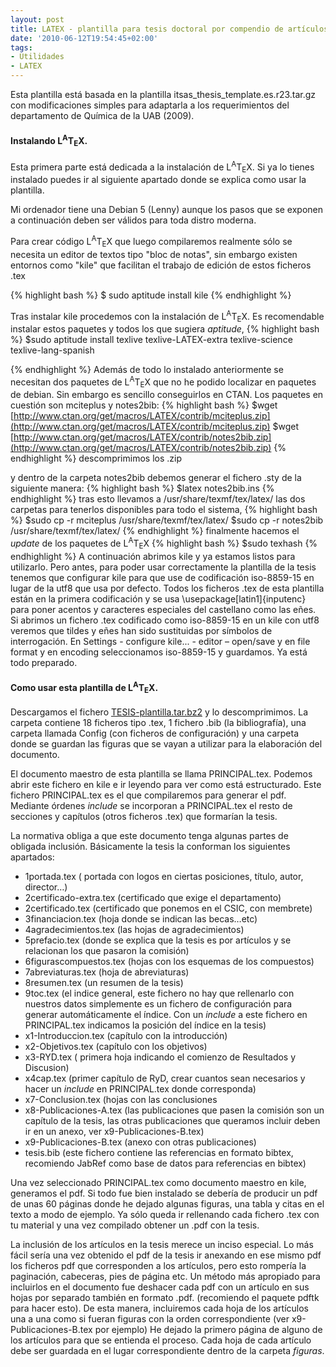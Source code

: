 ```yaml
---
layout: post
title: LATEX - plantilla para tesis doctoral por compendio de artículos
date: '2010-06-12T19:54:45+02:00'
tags:
- Utilidades
- LATEX
---
```

Esta plantilla está basada en la plantilla  itsas\_thesis\_template.es.r23.tar.gz con modificaciones simples para adaptarla a los requerimientos del departamento de Química de la UAB (2009).

#### Instalando L<sup>A</sup>T<sub>E</sub>X.

Esta primera parte está dedicada a la instalación de L<sup>A</sup>T<sub>E</sub>X. Si ya lo tienes instalado puedes ir al siguiente apartado donde se explica como usar la plantilla.

Mi ordenador tiene una Debian 5 (Lenny) aunque los pasos que se exponen a continuación deben ser válidos para toda distro moderna.

Para crear código L<sup>A</sup>T<sub>E</sub>X que luego compilaremos realmente sólo se necesita un editor de textos tipo "bloc de notas", sin embargo existen entornos como "kile" que facilitan el trabajo de edición de estos ficheros .tex

{% highlight bash %}
  $ sudo aptitude install kile
{% endhighlight %}



  

Tras instalar kile procedemos con la instalación de L<sup>A</sup>T<sub>E</sub>X. Es recomendable instalar estos paquetes y todos los que sugiera *aptitude*,
{% highlight bash %}
    $sudo aptitude install texlive texlive-LATEX-extra texlive-science texlive-lang-spanish

{% endhighlight %}
Además de todo lo instalado anteriormente se necesitan dos paquetes de L<sup>A</sup>T<sub>E</sub>X que no he podido localizar en paquetes de debian. Sin embargo es sencillo conseguirlos en CTAN. Los paquetes en cuestión son mciteplus y notes2bib:
{% highlight bash %}
    $wget [http://www.ctan.org/get/macros/LATEX/contrib/mciteplus.zip](http://www.ctan.org/get/macros/LATEX/contrib/mciteplus.zip)
    $wget [http://www.ctan.org/get/macros/LATEX/contrib/notes2bib.zip](http://www.ctan.org/get/macros/LATEX/contrib/notes2bib.zip)
{% endhighlight %}
descomprimimos los .zip

y dentro de la carpeta notes2bib debemos generar el fichero .sty de la siguiente manera:
{% highlight bash %}
    $latex notes2bib.ins
{% endhighlight %}
tras esto llevamos a /usr/share/texmf/tex/latex/ las dos carpetas para tenerlos disponibles para todo el sistema,
{% highlight bash %}
    $sudo cp -r mciteplus /usr/share/texmf/tex/latex/
    $sudo cp -r notes2bib /usr/share/texmf/tex/latex/
{% endhighlight %}
finalmente hacemos el *update* de los paquetes de L<sup>A</sup>T<sub>E</sub>X
{% highlight bash %}
    $sudo texhash
{% endhighlight %}
A continuación abrimos kile y ya estamos listos para utilizarlo. Pero antes, para poder usar correctamente la plantilla de la tesis tenemos que configurar kile para que use de codificación iso-8859-15 en lugar de la utf8 que usa por defecto. Todos los ficheros .tex de esta plantilla están en la primera codificación y se usa \usepackage[latin1]{inputenc} para poner acentos y caracteres especiales del castellano como las eñes. Si abrimos un fichero .tex codificado como iso-8859-15 en un kile con utf8 veremos que tildes y eñes han sido sustituidas por símbolos de interrogación. En Settings - configure kile... - editor – open/save y en file format y en encoding seleccionamos iso-8859-15 y guardamos. Ya está todo preparado.

#### Como usar esta plantilla de L<sup>A</sup>T<sub>E</sub>X.

Descargamos el fichero [TESIS-plantilla.tar.bz2](https://docs.google.com/open?id=0BwtC68TRVCNDaTZmZi15UFhIZGM) y lo descomprimimos. La carpeta contiene 18 ficheros tipo .tex, 1 fichero .bib (la bibliografía), una carpeta llamada Config (con ficheros de configuración) y una carpeta donde se guardan las figuras que se vayan a utilizar para la elaboración del documento.

El documento maestro de esta plantilla se llama PRINCIPAL.tex. Podemos abrir este fichero en kile e ir leyendo para ver como está estructurado. Este fichero PRINCIPAL.tex es el que compilaremos para generar el pdf. Mediante órdenes *include* se incorporan a PRINCIPAL.tex el resto de secciones y capítulos (otros ficheros .tex) que formarían la tesis.

La normativa obliga a que este documento tenga algunas partes de obligada inclusión. Básicamente la tesis la conforman los siguientes apartados:

- 1portada.tex ( portada con logos en ciertas posiciones, título, autor, director…)
- 2certificado-extra.tex (certificado que exige el departamento)
- 2certificado.tex (certificado que ponemos en el CSIC, con membrete)
- 3financiacion.tex (hoja donde se indican las becas…etc)
- 4agradecimientos.tex (las hojas de agradecimientos)
- 5prefacio.tex (donde se explica que la tesis es por artículos y se relacionan los que pasaron la comisión)
- 6figurascompuestos.tex (hojas con los esquemas de los compuestos)
- 7abreviaturas.tex (hoja de abreviaturas)
- 8resumen.tex (un resumen de la tesis)
- 9toc.tex (el indice general, este fichero no hay que rellenarlo con nuestros datos simplemente es un fichero de configuración para generar automáticamente el índice. Con un *include* a este fichero en PRINCIPAL.tex indicamos la posición del índice en la tesis)
- x1-Introduccion.tex (capítulo con la introducción)
- x2-Objetivos.tex (capítulo con los objetivos)
- x3-RYD.tex ( primera hoja indicando el comienzo de Resultados y Discusion)
- x4cap.tex (primer capítulo de RyD, crear cuantos sean necesarios y hacer un *include* en PRINCIPAL.tex donde corresponda)
- x7-Conclusion.tex (hojas con las conclusiones
- x8-Publicaciones-A.tex (las publicaciones que pasen la comisión son un capítulo de la tesis, las otras publicaciones que queramos incluir deben ir en un anexo, ver x9-Publicaciones-B.tex)
- x9-Publicaciones-B.tex (anexo con otras publicaciones)
- tesis.bib (este fichero contiene las referencias en formato bibtex, recomiendo JabRef como base de datos para referencias en bibtex)

Una vez seleccionado PRINCIPAL.tex como documento maestro en kile, generamos el pdf. Si todo fue bien instalado se debería de producir un pdf de unas 60 páginas donde he dejado algunas figuras, una tabla y citas en el texto a modo de ejemplo. Ya sólo queda ir rellenando cada fichero .tex con tu material y una vez compilado obtener un .pdf con la tesis.

La inclusión de los artículos en la tesis merece un inciso especial. Lo más fácil sería una vez obtenido el pdf de la tesis ir anexando en ese mismo pdf los ficheros pdf que corresponden a los artículos, pero esto rompería la paginación, cabeceras, pies de página etc. Un método más apropiado para incluirlos en el documento fue deshacer cada pdf con un artículo en sus hojas por separado también en formato .pdf. (recomiendo el paquete pdftk para hacer esto). De esta manera, incluiremos cada hoja de los artículos una a una como si fueran figuras con la orden correspondiente (ver x9-Publicaciones-B.tex por ejemplo) He dejado la primero página de alguno de los artículos para que se entienda el proceso. Cada hoja de cada artículo debe ser guardada en el lugar correspondiente dentro de la carpeta *figuras*.

